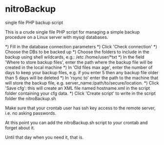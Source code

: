 # nitroBackup
single file PHP backup script

This is a crude single file PHP script for managing a simple backup procedure on a Linux server with mysql databases.

*) Fill in the database connection parameters
*) Click 'Check connection'
*) Choose the DBs to be backed up
*) Choose the folders to include in the backup using shell wildcards, e.g.:
     /etc
     /home/user/*txt
*) In the field 'Where to store backup files', enter the path where the backup file will be created in the local machine
*) In 'Old files max age', enter the number of days to keep your backup files, e.g. if you enter 5 then any backup file older than 5 days will be deleted
*) In 'rsync to' enter the path to the machine that will store the backup file, e.g. server_name:/path/to/secure/location.
*) Click 'Save cfg': this will create an XML file named hostname.xml in the script folder containing your cfg data.
*) Click 'Create script' to write in the script folder the nitroBackup.sh

Make sure that your crontab user has ssh key access to the remote server, i.e. no asking passwords.

At this point you can add the nitroBackup.sh script to your crontab and forget about it.

Until that day when you need it, that is. 
